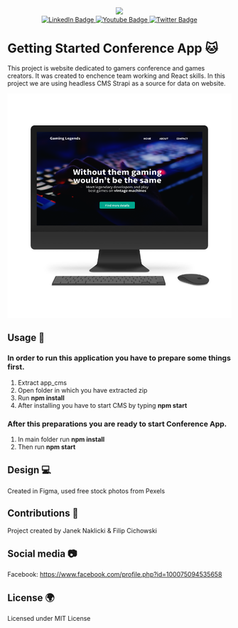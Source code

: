 <div id="header" align="center">
  <img src="https://media.giphy.com/media/bGgsc5mWoryfgKBx1u/giphy.gif" width="200"/>
  <div id="badges">
  <a href="https://www.linkedin.com/in/filip-cichowski-a550421b1">
    <img src="https://img.shields.io/badge/LinkedIn-blue?style=for-the-badge&logo=linkedin&logoColor=white" alt="LinkedIn Badge"/>
  </a>
  <a href="https://www.youtube.com/channel/UCYBWYS4_W2ANYH_Q_JKdpIA/videos">
    <img src="https://img.shields.io/badge/YouTube-red?style=for-the-badge&logo=youtube&logoColor=white" alt="Youtube Badge"/>
  </a>
  <a href="https://twitter.com/CichowskiFilip">
    <img src="https://img.shields.io/badge/Twitter-blue?style=for-the-badge&logo=twitter&logoColor=white" alt="Twitter Badge"/>
  </a>
  </div>
</div>

# Getting Started Conference App :cat:

This project is website dedicated to gamers conference and games creators. It was created to enchence team working and React skills. In this project we are using headless CMS Strapi as a source for data on website. 

![Screenshot](desktop.png)

## Usage :wrench:

### In order to run this application you have to prepare some things first.
1. Extract app_cms
2. Open folder in which you have extracted zip
3. Run **npm install**
4. After installing you have to start CMS by typing **npm start**

### After this preparations you are ready to start Conference App.
1. In main folder run **npm install**
2. Then run **npm start** 

## Design :computer:

Created in Figma, used free stock photos from Pexels

## Contributions :rocket:

Project created by Janek Naklicki & Filip Cichowski

## Social media :camera:

Facebook: https://www.facebook.com/profile.php?id=100075094535658

## License :earth_africa:

Licensed under MIT License
